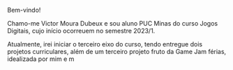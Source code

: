 Bem-vindo!

Chamo-me Victor Moura Dubeux e sou aluno PUC Minas do curso Jogos Digitais, cujo início ocorreuem no semestre 2023/1.

Atualmente, irei iniciar o terceiro eixo do curso, tendo entregue dois projetos curriculares, além de um terceiro projeto fruto da Game Jam férias, idealizada por mim e m
